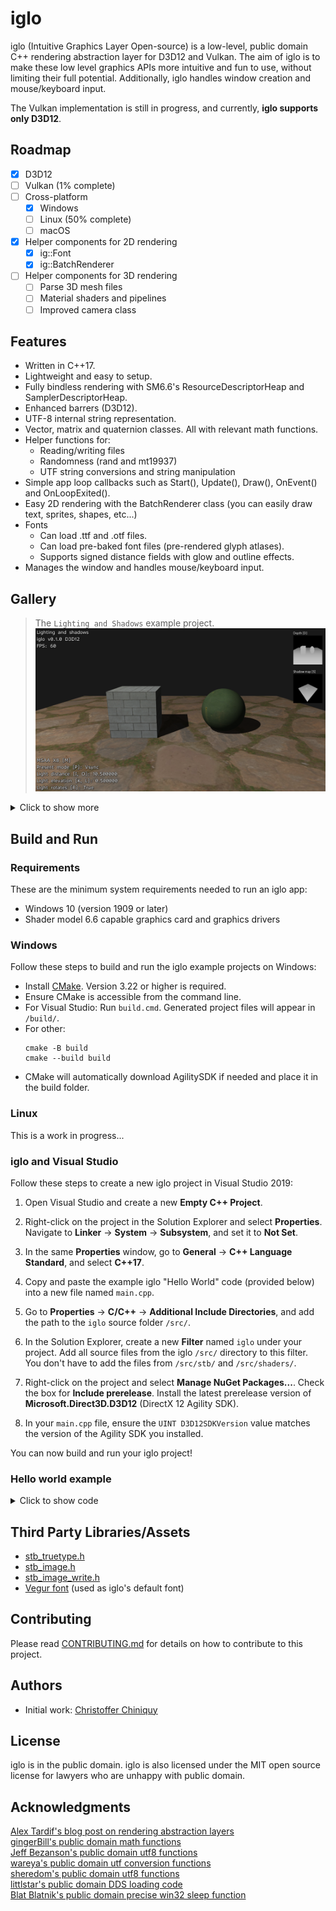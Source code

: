 # iglo

iglo (Intuitive Graphics Layer Open-source) is a low-level, public domain C++ rendering abstraction layer for D3D12 and Vulkan. The aim of iglo is to make these low level graphics APIs more intuitive and fun to use, without limiting their full potential. Additionally, iglo handles window creation and mouse/keyboard input.

The Vulkan implementation is still in progress, and currently, **iglo supports only D3D12**.

## Roadmap

- [x] D3D12
- [ ] Vulkan (1% complete)
- [ ] Cross-platform
  - [x] Windows
  - [ ] Linux (50% complete)
  - [ ] macOS
- [x] Helper components for 2D rendering
  -  [x] ig::Font
  -  [x] ig::BatchRenderer
- [ ] Helper components for 3D rendering
  -  [ ] Parse 3D mesh files
  -  [ ] Material shaders and pipelines
  -  [ ] Improved camera class

## Features

- Written in C++17.
- Lightweight and easy to setup.
- Fully bindless rendering with SM6.6's ResourceDescriptorHeap and SamplerDescriptorHeap.
- Enhanced barrers (D3D12).
- UTF-8 internal string representation.
- Vector, matrix and quaternion classes. All with relevant math functions.
- Helper functions for:
  - Reading/writing files
  - Randomness (rand and mt19937)
  - UTF string conversions and string manipulation
- Simple app loop callbacks such as Start(), Update(), Draw(), OnEvent() and OnLoopExited().
- Easy 2D rendering with the BatchRenderer class (you can easily draw text, sprites, shapes, etc...)
- Fonts
  - Can load .ttf and .otf files.
  - Can load pre-baked font files (pre-rendered glyph atlases).
  - Supports signed distance fields with glow and outline effects.
- Manages the window and handles mouse/keyboard input.

## Gallery

> The `Lighting and Shadows` example project.
![](images/example-projects/LightingAndShadows.png)

<details>
<summary>Click to show more</summary>

> The `Camera and Skybox` example project demonstrates how to use the ig::BaseCamera class and how to render a skybox. It also demonstrates how to use instancing to render models (cubes in this case).
![](images/example-projects/CameraAndSkybox.png)

> The `Hello BatchRenderer` example project demonstrates how to use the ig::BatchRenderer class to render various types of 2D geometry.
![](images/example-projects/HelloBatchRenderer1.png)
![](images/example-projects/HelloBatchRenderer2.png)
![](images/example-projects/HelloBatchRenderer3.png)
![](images/example-projects/HelloBatchRenderer4.png)
![](images/example-projects/HelloBatchRenderer5.png)
![](images/example-projects/HelloBatchRenderer6.png)
![](images/example-projects/HelloBatchRenderer7.png)

> The `Hello cube` and `Hello world` example projects.
![](images/example-projects/HelloCube.png)
![](images/example-projects/HelloWorld.png)

</details>

## Build and Run

### Requirements

These are the minimum system requirements needed to run an iglo app:

- Windows 10 (version 1909 or later)
- Shader model 6.6 capable graphics card and graphics drivers

### Windows

Follow these steps to build and run the iglo example projects on Windows:

- Install [CMake](https://cmake.org/download/). Version 3.22 or higher is required.
- Ensure CMake is accessible from the command line. 
- For Visual Studio: Run `build.cmd`. Generated project files will appear in `/build/`. 
- For other:
  ```
  cmake -B build
  cmake --build build
  ```
- CMake will automatically download AgilitySDK if needed and place it in the build folder.

### Linux

This is a work in progress...

### iglo and Visual Studio

Follow these steps to create a new iglo project in Visual Studio 2019:  

1. Open Visual Studio and create a new **Empty C++ Project**.  

2. Right-click on the project in the Solution Explorer and select **Properties**. Navigate to **Linker** → **System** → **Subsystem**, and set it to **Not Set**.  

3. In the same **Properties** window, go to **General** → **C++ Language Standard**, and select **C++17**.  

4. Copy and paste the example iglo "Hello World" code (provided below) into a new file named `main.cpp`.  

5. Go to **Properties** → **C/C++** → **Additional Include Directories**, and add the path to the `iglo` source folder `/src/`.  

6. In the Solution Explorer, create a new **Filter** named `iglo` under your project. Add all source files from the iglo `/src/` directory to this filter. You don't have to add the files from `/src/stb/` and `/src/shaders/`. 

7. Right-click on the project and select **Manage NuGet Packages...**. Check the box for **Include prerelease**. Install the latest prerelease version of **Microsoft.Direct3D.D3D12** (DirectX 12 Agility SDK).  

8. In your `main.cpp` file, ensure the `UINT D3D12SDKVersion` value matches the version of the Agility SDK you installed.  

You can now build and run your iglo project!

### Hello world example

<details>
<summary>Click to show code</summary>

```
#include "iglo.h"
#include "igloFont.h"
#include "igloBatchRenderer.h"
#include "igloMainLoop.h"

#ifdef IGLO_D3D12
// Agility SDK path and version. Support for enhanced barriers and shader model 6.6 is required.
extern "C" { __declspec(dllexport) extern const UINT D3D12SDKVersion = 715; }
extern "C" { __declspec(dllexport) extern const char* D3D12SDKPath = u8".\\D3D12\\"; }
#endif

ig::IGLOContext context;
ig::CommandList cmd;
ig::Font defaultFont;
ig::BatchRenderer r;
ig::MainLoop mainloop;

void Start()
{
	cmd.Load(context, ig::CommandListType::Graphics);

	cmd.Begin();
	{
		defaultFont.LoadAsPrebaked(context, cmd, ig::GetDefaultFont()); // Load embedded prebaked font
		r.Load(context, cmd, context.GetBackBufferRenderTargetDesc());
	}
	cmd.End();

	// Submit work to the GPU and wait for the work to complete before proceeding
	context.WaitForCompletion(context.Submit(cmd));
}

void OnLoopExited()
{
	context.WaitForIdleDevice(); // Wait for GPU to finish all remaining work before resources get released
}

// This is called once per frame.
void Update(double elapsedSeconds)
{
}

// This is a frame-rate independent callback that allows you to decouple the game physics frame-rate from the visual frame-rate.
// This is called with a fixed timestep.
void FixedUpdate()
{
}

void OnEvent(ig::Event e)
{
	if (e.type == ig::EventType::CloseRequest)
	{
		mainloop.Quit();
		return;
	}
}

void Draw()
{
	cmd.Begin();
	{
		// The back buffer will now be used as a render target
		cmd.AddTextureBarrier(context.GetBackBuffer(), ig::SimpleBarrier::Common, ig::SimpleBarrier::RenderTarget, false);
		cmd.FlushBarriers();

		cmd.SetRenderTarget(&context.GetBackBuffer());
		cmd.SetViewport((float)context.GetWidth(), (float)context.GetHeight());
		cmd.SetScissorRectangle(context.GetWidth(), context.GetHeight());
		cmd.ClearColor(context.GetBackBuffer(), ig::Colors::Black);

		r.Begin(cmd);
		{
			r.DrawString(64, 64, "Hello world!", defaultFont, ig::Colors::Green);
		}
		r.End();

		// The back buffer will now be used to present
		cmd.AddTextureBarrier(context.GetBackBuffer(), ig::SimpleBarrier::RenderTarget, ig::SimpleBarrier::Common, false);
		cmd.FlushBarriers();
	}
	cmd.End();

	context.Submit(cmd);
	context.Present();
}

#ifdef _WIN32
int WINAPI WinMain(HINSTANCE hInstance, HINSTANCE hPrevInst, LPSTR lpCmdLine, int nShow)
#endif
#ifdef __linux__
int main(int argc, char** argv)
#endif
{
	if (context.Load(
		ig::WindowSettings("Hello world!", 640, 480),
		ig::RenderSettings(ig::PresentMode::Vsync)))
	{
		mainloop.Run(context, Start, OnLoopExited, Draw, Update, FixedUpdate, OnEvent);
	}
	// The iglo objects declared on the stack get released here in the reverse order they were declared
	return 0;
}
```

</details>

## Third Party Libraries/Assets

- [stb_truetype.h](https://github.com/nothings/stb/)
- [stb_image.h](https://github.com/nothings/stb/)
- [stb_image_write.h](https://github.com/nothings/stb/)
- [Vegur font](https://www.fontspace.com/vegur-font-f7408) (used as iglo's default font)

## Contributing

Please read [CONTRIBUTING.md](CONTRIBUTING.md) for details on how to contribute to this project.

## Authors

- Initial work: [Christoffer Chiniquy](https://github.com/c-chiniquy)

## License

iglo is in the public domain. iglo is also licensed under the MIT open source license for lawyers who are unhappy with public domain.

## Acknowledgments

[Alex Tardif's blog post on rendering abstraction layers](https://alextardif.com/RenderingAbstractionLayers.html)\
[gingerBill's public domain math functions](https://github.com/gingerBill/gb/blob/master/gb_math.h)\
[Jeff Bezanson's public domain utf8 functions](https://github.com/JeffBezanson/cutef8/blob/master/utf8.c)\
[wareya's public domain utf conversion functions](https://github.com/wareya/unishim/blob/master/unishim.h)\
[sheredom's public domain utf8 functions](https://github.com/sheredom/utf8.h/blob/master/utf8.h)\
[littlstar's public domain DDS loading code](https://github.com/littlstar/soil/)\
[Blat Blatnik's public domain precise win32 sleep function](https://github.com/blat-blatnik/Snippets/blob/main/precise_sleep.c)
